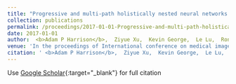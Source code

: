 ```yaml
---
title: "Progressive and multi-path holistically nested neural networks for pathological lung segmentation from CT images"
collection: publications
permalink: /proceedings/2017-01-01-Progressive-and-multi-path-holistically-nested-neural-networks-for-pathological-lung-segmentation-from-CT-images
date: 2017-01-01
author:  <b>Adam P Harrison</b>,  Ziyue Xu,  Kevin George,  Le Lu,  Ronald M Summers,  Daniel J Mollura, 
venue: 'In the proceedings of International conference on medical image computing and computer-assisted intervention'
citation: ' <b>Adam P Harrison</b>,  Ziyue Xu,  Kevin George,  Le Lu,  Ronald M Summers,  Daniel J Mollura, &quot;Progressive and multi-path holistically nested neural networks for pathological lung segmentation from CT images.&quot; <i>In the proceedings of International conference on medical image computing and computer-assisted intervention</i>, 2017.'
---
```

Use [Google Scholar](https://scholar.google.com/scholar?q=Progressive+and+multi+path+holistically+nested+neural+networks+for+pathological+lung+segmentation+from+CT+images){:target="_blank"} for full citation